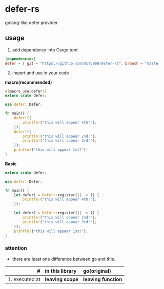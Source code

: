 defer-rs
========

golang-like defer provider

usage
-----

1. add dependency into Cargo.toml

```toml
[dependencies]
defer = { git = "https://github.com/0x75960/defer-rs", branch = "master" }
```

2. import and use in your code

**macro(recommended)**

```rust
#[macro_use(defer)]
extern crate defer;

use defer::Defer;

fn main() {
    defer!({
        println!("this will appear 4th!");
    });
    defer!({
        println!("this will appear 2nd!");
        println!("this will appear 3rd!");
    });
    println!("this will appear 1st!");
}
```

**Basic**

```rust
extern crate defer;

use defer::Defer;

fn main() {
    let defer1 = Defer::register(|| -> () {
        println!("this will appear 4th!");
    });

    let defer2 = Defer::register(|| -> () {
        println!("this will appear 2nd!");
        println!("this will appear 3rd!");
    });
    println!("this will appear 1st!");
}
```

### attention

* there are least one difference between go and this.

|              # | in this library   | go(original)         |
|---------------:|:------------------|:---------------------|
| 1. executed at | **leaving scope** | **leaving function** |
